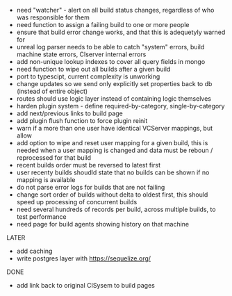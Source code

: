 - need "watcher" - alert on all build status changes, regardless of who was responsible for them
- need function to assign a failing build to one or more people
- ensure that build error change works, and that this is adequetyly warned for
- unreal log parser needs to be able to catch "system" errors, build machine state errors, CIserver internal errors
- add non-unique lookup indexes to cover all query fields in mongo
- need function to wipe out all builds after a given build
- port to typescipt, current complexity is unworking
- change updates so we send only explicitly set properties back to db (instead of entire object)
- routes should use logic layer instead of containing logic themselves
- harden plugin system - define required-by-category, single-by-category
- add next/previous links to build page
- add plugin flush function to force plugin reinit
- warn if a more than one user have identical VCServer mappings, but allow
- add option to wipe and reset user mapping for a given build, this is needed when a user mapping is changed and data must be reboun / reprocessed for that build
- recent builds order must be reversed to latest first
- user recenty builds shoudld state that no builds can be shown if no mapping is available
- do not parse error logs for builds that are not failing
- change sort order of builds without delta to oldest first, this should speed up processing of concurrent builds
- need several hundreds of records per build, across multiple builds, to test performance
- need page for build agents showing history on that machine

LATER
- add caching
- write postgres layer with https://sequelize.org/

DONE
- add link back to original CISysem to build pages
